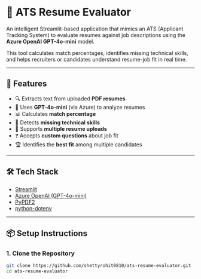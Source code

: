 # 🧠 ATS Resume Evaluator

An intelligent Streamlit-based application that mimics an ATS (Applicant Tracking System) to evaluate resumes against job descriptions using the **Azure OpenAI GPT-4o-mini** model.

This tool calculates match percentages, identifies missing technical skills, and helps recruiters or candidates understand resume-job fit in real time.

---

## 🚀 Features

- 🔍 Extracts text from uploaded **PDF resumes**
- 🤖 Uses **GPT-4o-mini** (via Azure) to analyze resumes
- 📊 Calculates **match percentage**
- 🧠 Detects **missing technical skills**
- 📌 Supports **multiple resume uploads**
- ❓ Accepts **custom questions** about job fit
- 🏆 Identifies the **best fit** among multiple candidates

---

## 🛠️ Tech Stack

- [Streamlit](https://streamlit.io/)
- [Azure OpenAI (GPT-4o-mini)](https://learn.microsoft.com/en-us/azure/cognitive-services/openai/)
- [PyPDF2](https://pypi.org/project/PyPDF2/)
- [python-dotenv](https://pypi.org/project/python-dotenv/)

---

## 📦 Setup Instructions

### 1. Clone the Repository

```bash
git clone https://github.com/shettyrohit0810/ats-resume-evaluator.git
cd ats-resume-evaluator
